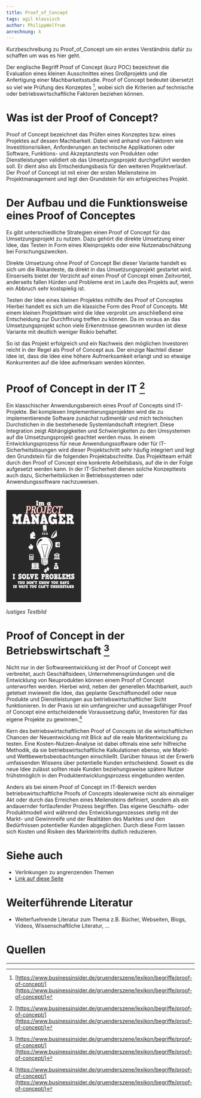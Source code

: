 ```yaml
---
title: Proof_of_Concept
tags: agil klassisch
author: PhilippWolfrum
anrechnung: k
---
```


Kurzbeschreibung zu Proof_of_Concept um ein erstes Verständnis dafür zu schaffen um was es hier geht.

Der englische Begriff Proof of Concept (kurz POC) bezeichnet die Evaluation eines kleinen Ausschnittes eines Großprojekts und die Anfertigung einer Machbarkeitsstudie. Proof of Concept bedeutet übersetzt so viel wie Prüfung des Konzeptes [^3], wobei sich die Kriterien auf technische oder betriebswirtschaftliche Faktoren beziehen können.

# Was ist der Proof of Concept?

Proof of Concept bezeichnet das Prüfen eines Konzeptes bzw. eines Projektes auf dessen Machbarkeit. Dabei wird anhand von Faktoren wie Investitionsrisiken, Anforderungen an technische Applikationen oder Software, Funktions- und Akzeptanztests von Produkten oder Dienstleistungen validiert ob das Umsetzungsprojekt durchgeführt werden soll. Er dient also als Entscheidungsbasis für den weiteren Projektverlauf.  
Der Proof of Concept ist mit einer der ersten Meilensteine im Projektmanagement und legt den Grundstein für ein erfolgreiches Projekt.

# Der Aufbau und die Funktionsweise eines Proof of Conceptes

Es gibt unterschiedliche Strategien einen Proof of Concept für das Umsetzungsprojekt zu nutzen. Dazu gehört die direkte Umsetzung einer Idee, das Testen in Form eines Kleinprojekts oder eine Nutzenabschätzung bei Forschungszwecken.

Direkte Umsetzung ohne Proof of Concept
Bei dieser Variante handelt es sich um die Riskanteste, da direkt in das Umsetzungsprojekt gestartet wird. Einserseits bietet der Verzicht auf einen Proof of Concept einen Zeitvorteil, anderseits fallen Hürden und Probleme erst im Laufe des Projekts auf, wenn ein Abbruch sehr kostspielig ist. 

Testen der Idee eines kleinen Projektes mithilfe des Proof of Conceptes
Hierbei handelt es sich um die klassiche Form des Proof of Concepts. Mit einem kleinen Projektteam wird die Idee verprobt um anschließend eine Entscheidung zur Durchfhrung treffen zu können. Da im voraus an das Umsetzungsprojekt schon viele Erkenntnisse gewonnen wurden ist diese Variante mit deutlich weniger Rsikio behaftet.

So ist das Projekt erfolgreich und ein Nachweis den möglichen Investoren reicht in der Regel als Proof of Concept aus. Der einzige Nachteil dieser Idee ist, dass die Idee eine höhere Aufmerksamkeit erlangt und so etwaige Konkurrenten auf die Idee aufmerksam werden könnten.

# Proof of Concept in der IT [^3]

Ein klasschischer Anwendungsbereich eines Proof of Concepts sind IT-Projekte. Bei komplexen Implementierungsprojekten wird die zu implementierende Software zunächst rudimentär und mich technischen Durchstichen in die bestehenede Systemlandschaft integriert. Diese Integration zeigt Abhängigkeiten und Schwierigkeiten zu den Umsystemen auf die Umsetzungsprojekt geachtet werden muss. In einem Entwicklungsprozess für neue Anwendungssoftware oder für IT-Sicherheitslösungen wird dieser Projektschritt sehr häufig integriert und legt den Grundstein für die folgenden Projektabschnitte. Das Projektteam erhält durch den Proof of Concept eine konkrete Arbeitsbasis, auf die in der Folge aufgesetzt werden kann. In der IT-Sicherheit dienen solche Konzepttests auch dazu, Sicherheitslücken in Betriebssystemen oder Anwendungssoftware nachzuweisen.

![Beispielabbildung](Proof_of_Concept/test-file.jpg)

*lustiges Testbild*

# Proof of Concept in der Betriebswirtschaft [^3]

Nicht nur in der Softwareentwicklung ist der Proof of Concept weit verbreitet, auch Geschäftsideen, Unternehmensgründungen und die Entwicklung von Neuprodukten können einem Proof of Concept unterworfen werden. Hierbei wird, neben der generellen Machbarkeit, auch getetset inwieweit die Idee, das geplante Geschäftsmodell oder neue Produkte und Dienstleistungen aus betriebswirtschaftlicher Sicht funktionieren. In der Praxis ist ein umfangreicher und aussagefähiger Proof of Concept eine entscheidenede Voraussetzung dafür, Investoren für das eigene Projekte zu gewinnen.[^3]

Kern des betriebswirtschaftlichen Proof of Concepts ist die wirtschaftlichen Chancen der Neuentwicklung mit Blick auf die reale Marktentwicklung zu testen. Eine Kosten-Nutzen-Analyse ist dabei oftmals eine sehr hilfreiche Methodik, da sie betriebswirtschaftliche Kalkulationen ebenso, wie Markt- und Wettbewerbsbeobachtungen einschließt. Darüber hinaus ist der Erwerb umfassenden Wissens über potentielle Kunden entscheidend. Soweit es die neue Idee zulässt sollten reale Kunden beziehungsweise spätere Nutzer frühstmöglich in den Produktentwicklungsprozess eingebunden werden.

Anders als bei einem Proof of Concept im IT-Bereich werden betriebswirtschaftliche Proofs of Concepts idealerweise nicht als einmaliger Akt oder durch das Erreichen eines Meilensteins definiert, sondern als ein andauernder fortlaufender Prozess begriffen. Das eigene Geschäfts- oder Produktmodell wird während des Entwicklungprozesses stetig mit der Markt- und Gewinnreife und der Realitäten des Marktes und den Bedürfnissen potentieller Kunden abgeglichen. Durch diese Form lassen sich Kosten und Risiken des Markteintritts dutlich reduzieren.

# Siehe auch

* Verlinkungen zu angrenzenden Themen
* [Link auf diese Seite](Proof_of_Concept.md)

# Weiterführende Literatur

* Weiterfuehrende Literatur zum Thema z.B. Bücher, Webseiten, Blogs, Videos, Wissenschaftliche Literatur, ...

# Quellen

[^1]: [https://www.it-business.de/was-ist-ein-proof-of-concept-a-666615/](https://www.it-business.de/was-ist-ein-proof-of-concept-a-666615/)
[^2]: [https://de.wikipedia.org/wiki/Proof_of_Concept](https://de.wikipedia.org/wiki/Proof_of_Concept)
[^3]: [https://www.businessinsider.de/gruenderszene/lexikon/begriffe/proof-of-concept/](https://www.businessinsider.de/gruenderszene/lexikon/begriffe/proof-of-concept/)


______

[^3]: [Basic Formatting Syntax for GitHub flavored Markdown](https://docs.github.com/en/github/writing-on-github/getting-started-with-writing-and-formatting-on-github/basic-writing-and-formatting-syntax)
[^4]: [Advanced Formatting Syntax for GitHub flavored Markdown](https://docs.github.com/en/github/writing-on-github/working-with-advanced-formatting/organizing-information-with-tables)

